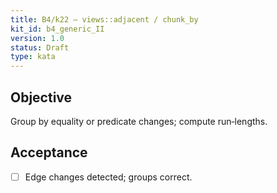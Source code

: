 ```yaml
---
title: B4/k22 — views::adjacent / chunk_by
kit_id: b4_generic_II
version: 1.0
status: Draft
type: kata
---
```

## Objective
Group by equality or predicate changes; compute run‑lengths.
## Acceptance
- [ ] Edge changes detected; groups correct.